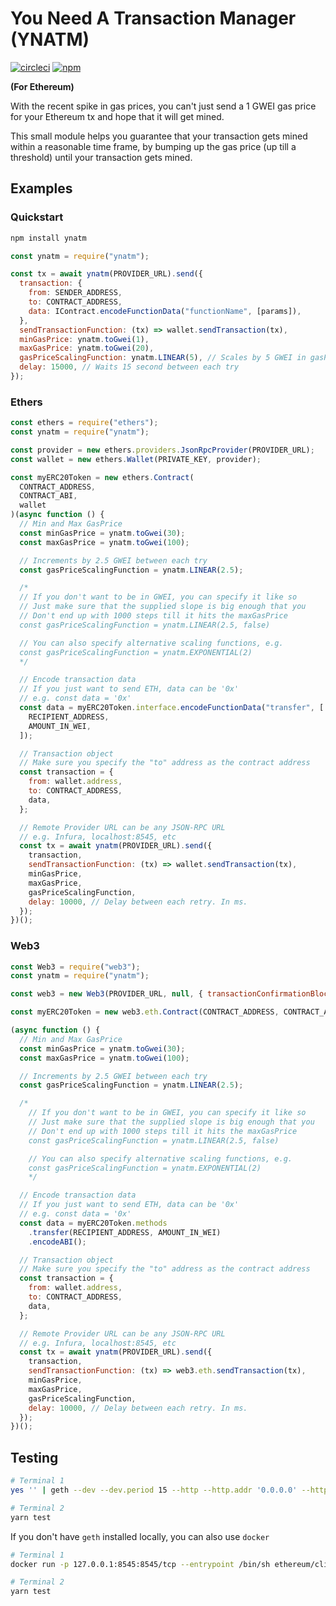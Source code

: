 # You Need A Transaction Manager (YNATM)

[![circleci](https://badgen.net/circleci/github/kendricktan/ynatm)](https://app.circleci.com/pipelines/github/kendricktan/ynatm)
[![npm](https://badgen.net/npm/v/ynatm)](https://www.npmjs.com/package/ynatm)

**(For Ethereum)**

With the recent spike in gas prices, you can't just send a 1 GWEI gas price for your Ethereum tx and hope that it will get mined.

This small module helps you guarantee that your transaction gets mined within a reasonable time frame, by bumping up the gas price (up till a threshold) until your transaction gets mined.

## Examples

### Quickstart

```bash
npm install ynatm
```

```javascript
const ynatm = require("ynatm");

const tx = await ynatm(PROVIDER_URL).send({
  transaction: {
    from: SENDER_ADDRESS,
    to: CONTRACT_ADDRESS,
    data: IContract.encodeFunctionData("functionName", [params]),
  },
  sendTransactionFunction: (tx) => wallet.sendTransaction(tx),
  minGasPrice: ynatm.toGwei(1),
  maxGasPrice: ynatm.toGwei(20),
  gasPriceScalingFunction: ynatm.LINEAR(5), // Scales by 5 GWEI in gasPrice between each try
  delay: 15000, // Waits 15 second between each try
});
```

### Ethers

```javascript
const ethers = require("ethers");
const ynatm = require("ynatm");

const provider = new ethers.providers.JsonRpcProvider(PROVIDER_URL);
const wallet = new ethers.Wallet(PRIVATE_KEY, provider);

const myERC20Token = new ethers.Contract(
  CONTRACT_ADDRESS,
  CONTRACT_ABI,
  wallet
)(async function () {
  // Min and Max GasPrice
  const minGasPrice = ynatm.toGwei(30);
  const maxGasPrice = ynatm.toGwei(100);

  // Increments by 2.5 GWEI between each try
  const gasPriceScalingFunction = ynatm.LINEAR(2.5);

  /*
  // If you don't want to be in GWEI, you can specify it like so
  // Just make sure that the supplied slope is big enough that you
  // Don't end up with 1000 steps till it hits the maxGasPrice
  const gasPriceScalingFunction = ynatm.LINEAR(2.5, false)

  // You can also specify alternative scaling functions, e.g.
  const gasPriceScalingFunction = ynatm.EXPONENTIAL(2)
  */

  // Encode transaction data
  // If you just want to send ETH, data can be '0x'
  // e.g. const data = '0x'
  const data = myERC20Token.interface.encodeFunctionData("transfer", [
    RECIPIENT_ADDRESS,
    AMOUNT_IN_WEI,
  ]);

  // Transaction object
  // Make sure you specify the "to" address as the contract address
  const transaction = {
    from: wallet.address,
    to: CONTRACT_ADDRESS,
    data,
  };

  // Remote Provider URL can be any JSON-RPC URL
  // e.g. Infura, localhost:8545, etc
  const tx = await ynatm(PROVIDER_URL).send({
    transaction,
    sendTransactionFunction: (tx) => wallet.sendTransaction(tx),
    minGasPrice,
    maxGasPrice,
    gasPriceScalingFunction,
    delay: 10000, // Delay between each retry. In ms.
  });
})();
```

### Web3

```javascript
const Web3 = require("web3");
const ynatm = require("ynatm");

const web3 = new Web3(PROVIDER_URL, null, { transactionConfirmationBlocks: 2 });

const myERC20Token = new web3.eth.Contract(CONTRACT_ADDRESS, CONTRACT_ABI);

(async function () {
  // Min and Max GasPrice
  const minGasPrice = ynatm.toGwei(30);
  const maxGasPrice = ynatm.toGwei(100);

  // Increments by 2.5 GWEI between each try
  const gasPriceScalingFunction = ynatm.LINEAR(2.5);

  /*
    // If you don't want to be in GWEI, you can specify it like so
    // Just make sure that the supplied slope is big enough that you
    // Don't end up with 1000 steps till it hits the maxGasPrice
    const gasPriceScalingFunction = ynatm.LINEAR(2.5, false)

    // You can also specify alternative scaling functions, e.g.
    const gasPriceScalingFunction = ynatm.EXPONENTIAL(2)
    */

  // Encode transaction data
  // If you just want to send ETH, data can be '0x'
  // e.g. const data = '0x'
  const data = myERC20Token.methods
    .transfer(RECIPIENT_ADDRESS, AMOUNT_IN_WEI)
    .encodeABI();

  // Transaction object
  // Make sure you specify the "to" address as the contract address
  const transaction = {
    from: wallet.address,
    to: CONTRACT_ADDRESS,
    data,
  };

  // Remote Provider URL can be any JSON-RPC URL
  // e.g. Infura, localhost:8545, etc
  const tx = await ynatm(PROVIDER_URL).send({
    transaction,
    sendTransactionFunction: (tx) => web3.eth.sendTransaction(tx),
    minGasPrice,
    maxGasPrice,
    gasPriceScalingFunction,
    delay: 10000, // Delay between each retry. In ms.
  });
})();
```

## Testing

```bash
# Terminal 1
yes '' | geth --dev --dev.period 15 --http --http.addr '0.0.0.0' --http.port 8545 --http.api 'eth,net,web3,account,admin,personal' --unlock '0' --allow-insecure-unlock

# Terminal 2
yarn test
```

If you don't have `geth` installed locally, you can also use `docker`

```bash
# Terminal 1
docker run -p 127.0.0.1:8545:8545/tcp --entrypoint /bin/sh ethereum/client-go -c "yes '' | geth --dev --dev.period 15 --http --http.addr '0.0.0.0' --http.port 8545 --http.api 'eth,net,web3,account,admin,personal' --unlock '0' --allow-insecure-unlock"

# Terminal 2
yarn test
```
